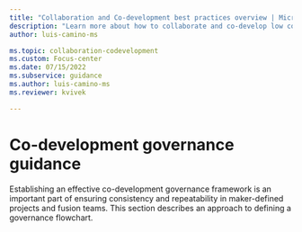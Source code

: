 ```yaml
---
title: "Collaboration and Co-development best practices overview | Microsoft Docs"
description: "Learn more about how to collaborate and co-develop low code apps in Power Apps."
author: luis-camino-ms

ms.topic: collaboration-codevelopment
ms.custom: Focus-center
ms.date: 07/15/2022
ms.subservice: guidance
ms.author: luis-camino-ms
ms.reviewer: kvivek

---
```


# Co-development governance guidance

Establishing an effective co-development governance framework is an important part of ensuring consistency and repeatability in maker-defined projects and fusion teams. This section describes an approach to defining a governance flowchart. 

